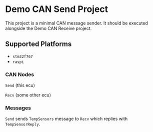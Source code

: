 # Demo CAN Send Project

This project is a minimal CAN message sender. It should be executed alongside the Demo CAN Receive project.

## Supported Platforms

- `stm32f767`
- `raspi`

### CAN Nodes

`Send` (this ecu)

`Recv` (some other ecu)

### Messages

`Send` sends `TempSensors` message to `Recv` which replies with `TempSensorReply`.
